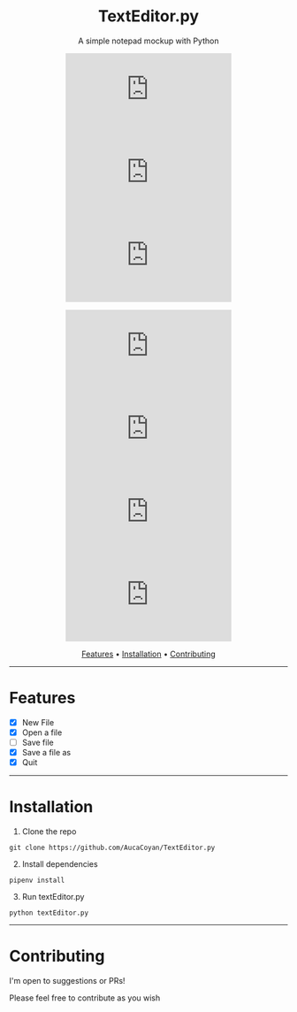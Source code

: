<div align="center">

# TextEditor.py
A simple notepad mockup with Python
  
![GitHub repo size](https://img.shields.io/github/repo-size/AucaCoyan/TextEditor.py)
![Lines of code](https://img.shields.io/tokei/lines/github/AucaCoyan/TextEditor.py)
![GitHub Pipenv locked Python version](https://img.shields.io/github/pipenv/locked/python-version/AucaCoyan/TextEditor.py)
<!--- ![GitHub repo file count](https://img.shields.io/github/directory-file-count/AucaCoyan/TextEditor.py) --->
![GitHub last commit](https://img.shields.io/github/last-commit/AucaCoyan/TextEditor.py)
![GitHub issues](https://img.shields.io/github/issues/AucaCoyan/TextEditor.py)
![GitHub pull requests](https://img.shields.io/github/issues-pr/AucaCoyan/TextEditor.py)
![GitHub](https://img.shields.io/github/license/AucaCoyan/TextEditor.py)

<!-- template badges
[![Linux](https://svgshare.com/i/Zhy.svg)](https://svgshare.com/i/Zhy.svg)
[![Code style: black](https://img.shields.io/badge/code%20style-black-000000.svg)](https://github.com/psf/black)
[![Made withJupyter](https://img.shields.io/badge/Made%20with-Jupyter-orange?style=for-the-badge&logo=Jupyter)](https://jupyter.org/try)
[![Open In Collab](https://colab.research.google.com/assets/colab-badge.svg)](https://colab.research.google.com/github/Naereen/badges)
-->

[Features](#features) •
[Installation](#installation) •
[Contributing](#contributing)

</div>

---
# Features

- [x] New File
- [x] Open a file
- [ ] Save file
- [x] Save a file as
- [x] Quit

---
# Installation

1. Clone the repo

```
git clone https://github.com/AucaCoyan/TextEditor.py
```
2. Install dependencies
```
pipenv install
```

3. Run textEditor.py
```
python textEditor.py
```

---
# Contributing

I'm open to suggestions or PRs!

Please feel free to contribute as you wish

<!--- template
---
# Section 1
Text lore ipsum It is a long established fact that a reader will be distracted by the readable content of a page when looking at its layout. The point of using Lorem Ipsum is that it has a more-or-less normal distribution of letters, as opposed to using 'Content here, content here', making it look like readable English. Many desktop publishing packages and web page editors now use Lorem Ipsum as their default model text, and a search for 'lorem ipsum' will uncover many web sites still in their infancy. Various versions have evolved over the years, sometimes by accident, sometimes on purpose (injected humour and the like).

It is a long established fact that a reader will be distracted by the readable content of a page when looking at its layout. The point of using Lorem Ipsum is that it has a more-or-less normal distribution of letters, as opposed to using 'Content here, content here', making it look like readable English. Many desktop publishing packages and web page editors now use Lorem Ipsum as their default model text, and a search for 'lorem ipsum' will uncover many web sites still in their infancy. Various versions have evolved over the years, sometimes by accident, sometimes on purpose (injected humour and the like).

It is a long established fact that a reader will be distracted by the readable content of a page when looking at its layout. The point of using Lorem Ipsum is that it has a more-or-less normal distribution of letters, as opposed to using 'Content here, content here', making it look like readable English. Many desktop publishing packages and web page editors now use Lorem Ipsum as their default model text, and a search for 'lorem ipsum' will uncover many web sites still in their infancy. Various versions have evolved over the years, sometimes by accident, sometimes on purpose (injected humour and the like).



---
# Installation
It is a long established fact that a reader will be distracted by the readable content of a page when looking at its layout. The point of using Lorem Ipsum is that it has a more-or-less normal distribution of letters, as opposed to using 'Content here, content here', making it look like readable English. Many desktop publishing packages and web page editors now use Lorem Ipsum as their default model text, and a search for 'lorem ipsum' will uncover many web sites still in their infancy. Various versions have evolved over the years, sometimes by accident, sometimes on purpose (injected humour and the like).

It is a long established fact that a reader will be distracted by the readable content of a page when looking at its layout. The point of using Lorem Ipsum is that it has a more-or-less normal distribution of letters, as opposed to using 'Content here, content here', making it look like readable English. Many desktop publishing packages and web page editors now use Lorem Ipsum as their default model text, and a search for 'lorem ipsum' will uncover many web sites still in their infancy. Various versions have evolved over the years, sometimes by accident, sometimes on purpose (injected humour and the like).


---
# Configuration

It is a long established fact that a reader will be distracted by the readable content of a page when looking at its layout. The point of using Lorem Ipsum is that it has a more-or-less normal distribution of letters, as opposed to using 'Content here, content here', making it look like readable English. Many desktop publishing packages and web page editors now use Lorem Ipsum as their default model text, and a search for 'lorem ipsum' will uncover many web sites still in their infancy. Various versions have evolved over the years, sometimes by accident, sometimes on purpose (injected humour and the like).

It is a long established fact that a reader will be distracted by the readable content of a page when looking at its layout. The point of using Lorem Ipsum is that it has a more-or-less normal distribution of letters, as opposed to using 'Content here, content here', making it look like readable English. Many desktop publishing packages and web page editors now use Lorem Ipsum as their default model text, and a search for 'lorem ipsum' will uncover many web sites still in their infancy. Various versions have evolved over the years, sometimes by accident, sometimes on purpose (injected humour and the like).

---
# Contributing

I'm open to suggestions or PRs!
Please feel free to contribute as you wish


<details>
<summary>Linux (tree 1)</summary>

To install zoxide, run this command in your terminal:

```sh
curl -sS https://webinstall.dev/zoxide | bash
```

Alternatively, you can use a package manager:

| Distribution       | Repository              | Instructions                                                                                   |
| ------------------ | ----------------------- | ---------------------------------------------------------------------------------------------- |
| Ubuntu 21.04+      | [Ubuntu Packages]       | `apt install zoxide`                                                                           |
| Void Linux         | [Void Linux Packages]   | `xbps-install -S zoxide`                                                                       |

</details>

<details>
<summary>macOS (tree 2)</summary>

To install zoxide, use a package manager:

| Repository      | Instructions                          |
| --------------- | ------------------------------------- |
| [Homebrew]      | `brew install zoxide`                 |
| [MacPorts]      | `port install zoxide`                 |

</details>

<details>
<summary>Windows (tree 3)</summary>

To install zoxide, run this command in your command prompt:

```sh
curl.exe -A "MS" https://webinstall.dev/zoxide | powershell
```

Alternatively, you can use a package manager:

| Repository      | Instructions                          |
| --------------- | ------------------------------------- |
| **[crates.io]** | `cargo install zoxide --locked`       |
| [Chocolatey]    | `choco install zoxide`                |

</details>

--->
